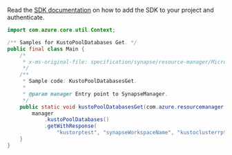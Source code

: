 Read the [SDK documentation](https://github.com/Azure/azure-sdk-for-java/blob/azure-resourcemanager-synapse_1.0.0-beta.3/sdk/synapse/azure-resourcemanager-synapse/README.md) on how to add the SDK to your project and authenticate.

```java
import com.azure.core.util.Context;

/** Samples for KustoPoolDatabases Get. */
public final class Main {
    /*
     * x-ms-original-file: specification/synapse/resource-manager/Microsoft.Synapse/preview/2021-06-01-preview/examples/KustoPoolDatabasesGet.json
     */
    /**
     * Sample code: KustoPoolDatabasesGet.
     *
     * @param manager Entry point to SynapseManager.
     */
    public static void kustoPoolDatabasesGet(com.azure.resourcemanager.synapse.SynapseManager manager) {
        manager
            .kustoPoolDatabases()
            .getWithResponse(
                "kustorptest", "synapseWorkspaceName", "kustoclusterrptest4", "KustoDatabase8", Context.NONE);
    }
}
```
